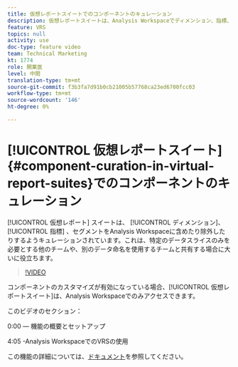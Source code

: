 ```yaml
---
title: 仮想レポートスイートでのコンポーネントのキュレーション
description: 仮想レポートスイートは、Analysis Workspaceでディメンション、指標、セグメントを含めたり除外したりできるので、特定のデータスライスのみを必要とする他のチームや、別のデータ命名機能を使用するチームと共有する場合に非常に役立ちます。
feature: VRS
topics: null
activity: use
doc-type: feature video
team: Technical Marketing
kt: 1774
role: 開業医
level: 中間
translation-type: tm+mt
source-git-commit: f3b3fa7d91b0cb21005b57768ca23ed6700fcc03
workflow-type: tm+mt
source-wordcount: '146'
ht-degree: 0%

---
```



# [!UICONTROL 仮想レポートスイート] {#component-curation-in-virtual-report-suites}でのコンポーネントのキュレーション

[!UICONTROL 仮想レポート] スイートは、 [!UICONTROL ディメンション]、 [!UICONTROL 指標]  、セグメントをAnalysis Workspaceに含めたり除外したりするようキュレーションされています。これは、特定のデータスライスのみを必要とする他のチームや、別のデータ命名を使用するチームと共有する場合に大いに役立ちます。

>[!VIDEO](https://video.tv.adobe.com/v/23544/?quality=12)

コンポーネントのカスタマイズが有効になっている場合、[!UICONTROL 仮想レポートスイート]は、Analysis Workspaceでのみアクセスできます。

このビデオのセクション：

0:00 — 機能の概要とセットアップ

4:05 -Analysis WorkspaceでのVRSの使用

この機能の詳細については、[ドキュメント](https://marketing.adobe.com/resources/help/en_US/reference/vrs-components.html)を参照してください。
